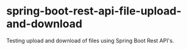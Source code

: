 # spring-boot-rest-api-file-upload-and-download
Testing upload and download of files using Spring Boot Rest API's.
